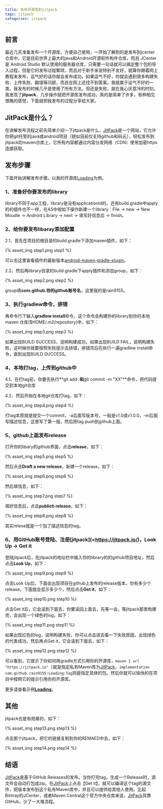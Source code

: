 ```yaml
---
title: 发布开源库到jitpack
tags: jitpack
categories: jitpack
---
```


## 前言

最近几天准备发布一个开源库，方便自己使用，一开始了解到的是发布到jcenter仓库中，它是目前世界上最大的java和Android开源软件构件仓库，而且 JCenter 是 Android Studio 默认使用的服务器仓库，只需要一句话就可以搞定整个包的导入过程，但是它的发布过程繁琐，而且对于新手来说特别不友好，就算你跟着网上教程来发布，运气好的话你就会发布成功，如果运气不好，你就会遇到很多构建失败、上传失败、翻墙等问题，而且在网上还找不到答案。我就属于运气不好的一类，我发布的时候几乎是使用了所有方法，但还是失败，就在我心灰意冷的时刻，我发现了**jitpack**，几步操作就把开源库发布成功，真的是简单了许多，有种相见恨晚的感觉，下面就把我发布的过程分享给大家。

## JitPack是什么？

在讲解发布流程之前先简单介绍一下jitpack是什么，[JitPack](https://jitpack.io/)是一个网站，它允许你把git托管的java或android项目（貌似目前仅支持github和码云），轻松发布到jitpack的maven仓库上，它所有内容都通过内容分发网络（CDN）使用加密https连接获取。

## 发布步骤

下面开始讲解发布步骤。以我的开源库[Loading](https://github.com/rain9155/Loading)为例。

### 1、准备好你要发布的library

library不同于app工程，library是没有applicationId的，还有build.gradle中apply的的插件也不一样，在AS中按如下操作新建一个library：File -> new -> New Moudle -> Android Library -> next -> 填写好信息后 -> finish。

### 2、给你要发布libaray添加配置

2.1、首先在项目的根目录的build.gradle下添加maven插件，如下：

{% asset_img step1.png step1 %}

可以去这里查看插件的最新版本[android-maven-gradle-plugin](https://github.com/dcendents/android-maven-gradle-plugin)。

2.2、然后再library目录的build.gradle下apply插件和添加group，如下：

{% asset_img step2.png step2 %}

group填**com.github.你的github账号名**，这里我的是rain9155。

### 3、执行gradlew命令，排错

再命令行下输入**gradlew install**命令，这个命令会构建你的library到你的本地 maven 仓库($HOME/.m2/repository)中，如下：

{% asset_img step3.png step3 %}

如果出现BUILD SUCCESS，说明构建成功，如果出现BUILD FAIL，说明构建失败，这时候你就要按照失败提示去排错，排错完后在执行一遍gradlew install命令，直到出现BUILD SUCCESS。

### 4、本地打tag，上传到github中

4.1、在打tag前，你要先执行**git add .**和**git commit -m "XX"**命令，把代码提交到本地git仓库

4.2、然后开始在本地git仓库打tag，如下：

{% asset_img step4.png step4 %}

打tag本质就是提交一个commit，-a后面写版本号，一般是v1.0或v1.0.0，-m后面写描述信息，这里写了第一版，然后把tag push到github上面。

### 5、github上面发布release

打开你的libary的github界面，点击**release**，如下：

{% asset_img step5.png step5 %}

然后点击**Draft a new release**，新建一个release，如下：

{% asset_img step6.png step6 %}

然后填信息，如下：

{% asset_img step7.png step7 %}

填好信息后，点击**publich release**，如下：

{% asset_img step8.png step8 %}

其实relese就是一个加了描述信息的tag。

### 6、用GitHub账号登陆、注册[jitpack](<https://jitpack.io/)，Look Up -> Get it 

登陆jitpack后，在jitpack的地址栏中输入你的library的的github项目地址，然后点击**Look Up**，如下：

{% asset_img step9.png step9 %}

点击Look Up后，下面会出现项目在github上发布的release版本，你有多少个release，下面就会显示多少个，然后点击**Get it**，如下：

{% asset_img step10.png step10 %}

点击Get it后，它会滚到下面去，你要滚回上面去，先等一会，等jitpack那里构建完，会出现一个绿色的log，如下：

{% asset_img step11.png step11 %}

如果出现红色的log，说明构建失败，你可以点击进去看一下失败原因，出现绿色的代表成功，然后再点Get it，它会滚到下面去，如下：

{% asset_img step12.png step12 %}

可以看到，它提示了你如何用gradle方式引用你的开源库，`maven { url "https://jitpack.io" }`就是指定私有Maven库为[JitPack](https://link.jianshu.com/?t=https://jitpack.io/)，`implementation com.github.rain9155:Loading:Tag`则是指定具体的包。然后你就可以愉快的在项目中按照它的提示引用你的开源库。

更多请查看示例[**Loading**](<https://github.com/rain9155/Loading>)。

## 其他

jitpack也是有勋章的，如下：

{% asset_img step13.png step13 %}

点击那个jitpack，把它的链接复制到你的REMAED中去，如下：

{% asset_img step14.png step14 %} 

## 结语

[JitPack](https://link.jianshu.com?t=https://jitpack.io/)是基于GitHub Releases的发布。当你打完tag，生成一个Release时，源文件会自动打包成zip。在[JitPack](https://link.jianshu.com?t=https://jitpack.io/)上点击【Get it】，就可以编译这个tag的源文件，把版本发布到这个私有Maven库中，并且可以提供给其他人使用。比起Bintray的JCenter，或者Maven Central这个官方中央仓库来说，[JitPack](https://link.jianshu.com?t=https://jitpack.io/)背靠GitHub，少了一大堆流程。